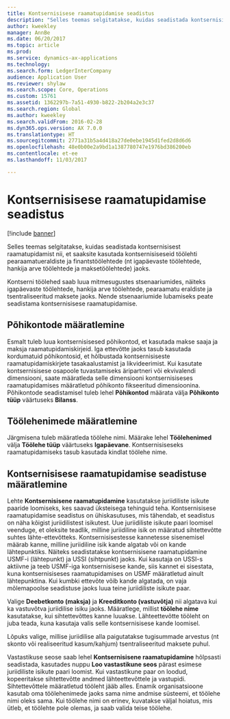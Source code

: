```yaml
---
title: Kontsernisisese raamatupidamise seadistus
description: "Selles teemas selgitatakse, kuidas seadistada kontsernisisest raamatupidamist nii, et saaksite kasutada kontsernisiseseid töölehti pearaamatueraldiste ja finantstöölehtede (nt igapäevaste töölehtede, hankija arve töölehtede ja maksetöölehtede) jaoks."
author: kweekley
manager: AnnBe
ms.date: 06/20/2017
ms.topic: article
ms.prod: 
ms.service: dynamics-ax-applications
ms.technology: 
ms.search.form: LedgerInterCompany
audience: Application User
ms.reviewer: shylaw
ms.search.scope: Core, Operations
ms.custom: 15761
ms.assetid: 1362297b-7a51-4930-b822-2b204a2e3c37
ms.search.region: Global
ms.author: kweekley
ms.search.validFrom: 2016-02-28
ms.dyn365.ops.version: AX 7.0.0
ms.translationtype: HT
ms.sourcegitcommit: 2771a31b5a4d418a27de0ebe1945d1fed2d8d6d6
ms.openlocfilehash: 48e0b00e2a9bd1a1387780747e1976bd386200eb
ms.contentlocale: et-ee
ms.lasthandoff: 11/03/2017

---
```


# <a name="intercompany-accounting-setup"></a>Kontsernisisese raamatupidamise seadistus

[!include [banner](../includes/banner.md)]

Selles teemas selgitatakse, kuidas seadistada kontsernisisest raamatupidamist nii, et saaksite kasutada kontsernisiseseid töölehti pearaamatueraldiste ja finantstöölehtede (nt igapäevaste töölehtede, hankija arve töölehtede ja maksetöölehtede) jaoks.

Kontserni töölehed saab luua mitmesugustes stsenaariumides, näiteks igapäevaste töölehtede, hankija arve töölehtede, pearaamatu eraldiste ja tsentraliseeritud maksete jaoks. Nende stsenaariumide lubamiseks peate seadistama kontsernisisese raamatupidamise.

## <a name="define-main-accounts"></a>Põhikontode määratlemine
Esmalt tuleb luua kontsernisisesed põhikontod, et kasutada makse saaja ja maksja raamatupidamiskirjeid. Iga ettevõtte jaoks tasub kasutada kordumatuid põhikontosid, et hõlbustada kontsernisiseste raamatupidamiskirjete tasakaalustamist ja likvideerimist. Kui kasutate kontsernisisese osapoole tuvastamiseks äripartneri või ekvivalendi dimensiooni, saate määratleda selle dimensiooni kontsernisiseses raamatupidamises määratletud põhikonto fikseeritud dimensioonina. Põhikontode seadistamisel tuleb lehel **Põhikontod** määrata välja **Põhikonto tüüp** väärtuseks **Bilanss**.

## <a name="define-journal-names"></a>Töölehenimede määratlemine
Järgmisena tuleb määratleda töölehe nimi. Määrake lehel **Töölehenimed** välja **Töölehe tüüp** väärtuseks **Igapäevane**. Kontsernisiseseks raamatupidamiseks tasub kasutada kindlat töölehe nime.

## <a name="define-intercompany-accounting-setup"></a>Kontsernisisese raamatupidamise seadistuse määratlemine
Lehte **Kontsernisisene raamatupidamine** kasutatakse juriidiliste isikute paaride loomiseks, kes saavad üksteisega tehinguid teha. Kontsernisisese raamatupidamise seadistus on ühiskasutuses, mis tähendab, et seadistus on näha kõigist juriidilistest isikutest. Uue juriidiliste isikute paari loomisel veenduge, et oleksite teadlik, milline juriidiline isik on määratud sihtettevõtte suhtes lähte-ettevõtteks. Kontsernisisestesse kannetesse sisenemisel määrab kanne, milline juriidiline isik kande algatab või on kande lähtepunktiks. Näiteks seadistatakse kontsernisisene raamatupidamine USMF-i (lähtepunkt) ja USSI (sihtpunkt) jaoks. Kui kasutaja on USSI-s aktiivne ja teeb USMF-iga kontsernisisese kande, siis kannet ei sisestata, kuna kontsernisiseses raamatupidamises on USMF määratletud ainult lähtepunktina. Kui kumbki ettevõte võib kande algatada, on vaja mõlemapoolse seadistuse jaoks luua teine juriidiliste isikute paar. 

Valige **Deebetkonto (maksja)** ja **Kreeditkonto (vastuvõtja)** nii algatava kui ka vastuvõtva juriidilise isiku jaoks. Määratlege, millist **töölehe nime** kasutatakse, kui sihtettevõttes kanne luuakse. Lähteettevõtte tööleht on juba teada, kuna kasutaja valis selle kontsernisisese kande loomisel. 

Lõpuks valige, millise juriidilise alla paigutatakse tugisummade arvestus (nt skonto või realiseeritud kasum/kahjum) tsentraliseeritud maksete puhul. 

Vastastikuse seose saab lehel **Kontsernisisene raamatupidamine** hõlpsasti seadistada, kasutades nuppu **Loo vastastikune seos** pärast esimese juriidiliste isikute paari loomist. Kui vastastikune paar on loodud, kopeeritakse sihtettevõtte andmed lähteettevõttele ja vastupidi. Sihtettevõttele määratletud tööleht jääb alles. Enamik organisatsioone kasutab oma töölehenimede jaoks sama nime andmise süsteemi, et töölehe nimi oleks sama. Kui töölehe nimi on erinev, kuvatakse väljal hoiatus, mis ütleb, et töölehte pole olemas, ja saab valida teise töölehe.




